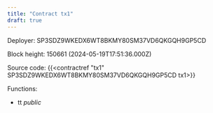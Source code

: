 ```yaml
---
title: "Contract tx1"
draft: true
---
```

Deployer: SP3SDZ9WKEDX6WT8BKMY80SM37VD6QKGQH9GP5CD


 



Block height: 150661 (2024-05-19T17:51:36.000Z)

Source code: {{<contractref "tx1" SP3SDZ9WKEDX6WT8BKMY80SM37VD6QKGQH9GP5CD tx1>}}

Functions:

* tt _public_
